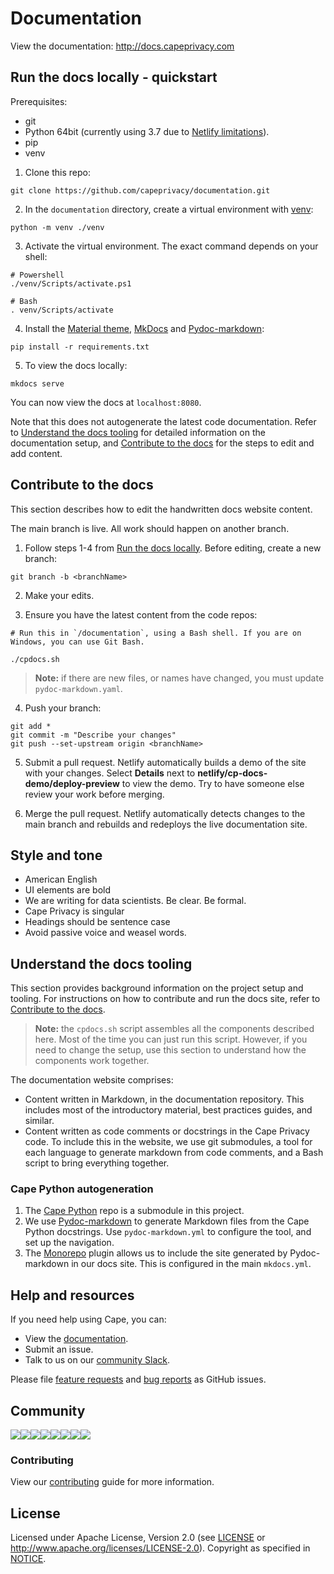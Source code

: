# Documentation

View the documentation: http://docs.capeprivacy.com

## Run the docs locally - quickstart

Prerequisites:

* git
* Python 64bit (currently using 3.7 due to [Netlify limitations](https://github.com/netlify/build-image/blob/xenial/included_software.md)).
* pip
* venv

1. Clone this repo:

```
git clone https://github.com/capeprivacy/documentation.git
```

2. In the `documentation` directory, create a virtual environment with [venv](https://docs.python.org/3/library/venv.html#module-venv):

```
python -m venv ./venv
```

3. Activate the virtual environment. The exact command depends on your shell:

```
# Powershell
./venv/Scripts/activate.ps1

# Bash
. venv/Scripts/activate
```

4. Install the [Material theme](https://squidfunk.github.io/mkdocs-material/), [MkDocs](https://www.mkdocs.org/) and [Pydoc-markdown](https://github.com/NiklasRosenstein/pydoc-markdown):

```
pip install -r requirements.txt
```

5. To view the docs locally:

```
mkdocs serve
```

You can now view the docs at `localhost:8080`. 

Note that this does not autogenerate the latest code documentation. Refer to [Understand the docs tooling](#understand-the-docs-tooling) for detailed information on the documentation setup, and [Contribute to the docs](#contribute-to-the-docs) for the steps to edit and add content.

## Contribute to the docs

This section describes how to edit the handwritten docs website content.

The main branch is live. All work should happen on another branch.

1. Follow steps 1-4 from [Run the docs locally](#run-the-docs-locally). Before editing, create a new branch:

```
git branch -b <branchName>
```

2. Make your edits.

3. Ensure you have the latest content from the code repos:

```
# Run this in `/documentation`, using a Bash shell. If you are on Windows, you can use Git Bash.

./cpdocs.sh
```

> **Note:** if there are new files, or names have changed, you must update `pydoc-markdown.yaml`.

4. Push your branch:

```
git add *
git commit -m "Describe your changes"
git push --set-upstream origin <branchName>
```

5. Submit a pull request. Netlify automatically builds a demo of the site with your changes. Select **Details** next to **netlify/cp-docs-demo/deploy-preview** to view the demo. Try to have someone else review your work before merging.

5. Merge the pull request. Netlify automatically detects changes to the main branch and rebuilds and redeploys the live documentation site.


## Style and tone

* American English
* UI elements are bold
* We are writing for data scientists. Be clear. Be formal.
* Cape Privacy is singular
* Headings should be sentence case
* Avoid passive voice and weasel words.

## Understand the docs tooling

This section provides background information on the project setup and tooling. For instructions on how to contribute and run the docs site, refer to [Contribute to the docs](#contribute-to-the-docs).

> **Note:** the `cpdocs.sh` script assembles all the components described here. Most of the time you can just run this script. However, if you need to change the setup, use this section to understand how the components work together.

The documentation website comprises:

* Content written in Markdown, in the documentation repository. This includes most of the introductory material, best practices guides, and similar. 
* Content written as code comments or docstrings in the Cape Privacy code. To include this in the website, we use git submodules, a tool for each language to generate markdown from code comments, and a Bash script to bring everything together.



### Cape Python autogeneration

1. The [Cape Python](https://github.com/capeprivacy/cape-python) repo is a submodule in this project. 
2. We use [Pydoc-markdown](https://github.com/NiklasRosenstein/pydoc-markdown) to generate Markdown files from the Cape Python docstrings. Use `pydoc-markdown.yml` to configure the tool, and set up the navigation.
3. The [Monorepo](https://github.com/spotify/mkdocs-monorepo-plugin) plugin allows us to include the site generated by Pydoc-markdown in our docs site. This is configured in the main `mkdocs.yml`.

## Help and resources

If you need help using Cape, you can:

* View the [documentation](https://docs.capeprivacy.com/).
* Submit an issue.
* Talk to us on our [community Slack](https://join.slack.com/t/capecommunity/shared_invite/zt-f8jeskkm-r9_FD0o4LkuQqhJSa~~IQA).

Please file [feature requests](https://github.com/capeprivacy/documentation/issues/new?template=feature_request.md) and 
[bug reports](https://github.com/capeprivacy/documentation/issues/new?template=bug_report.md) as GitHub issues.

## Community

[![](https://sourcerer.io/fame/justin1121/capeprivacy/documentation/images/0)](https://sourcerer.io/fame/justin1121/capeprivacy/documentation/links/0)[![](https://sourcerer.io/fame/justin1121/capeprivacy/documentation/images/1)](https://sourcerer.io/fame/justin1121/capeprivacy/documentation/links/1)[![](https://sourcerer.io/fame/justin1121/capeprivacy/documentation/images/2)](https://sourcerer.io/fame/justin1121/capeprivacy/documentation/links/2)[![](https://sourcerer.io/fame/justin1121/capeprivacy/documentation/images/3)](https://sourcerer.io/fame/justin1121/capeprivacy/documentation/links/3)[![](https://sourcerer.io/fame/justin1121/capeprivacy/documentation/images/4)](https://sourcerer.io/fame/justin1121/capeprivacy/documentation/links/4)[![](https://sourcerer.io/fame/justin1121/capeprivacy/documentation/images/5)](https://sourcerer.io/fame/justin1121/capeprivacy/documentation/links/5)[![](https://sourcerer.io/fame/justin1121/capeprivacy/documentation/images/6)](https://sourcerer.io/fame/justin1121/capeprivacy/documentation/links/6)[![](https://sourcerer.io/fame/justin1121/capeprivacy/documentation/images/7)](https://sourcerer.io/fame/justin1121/capeprivacy/documentation/links/7)

### Contributing

View our [contributing](CONTRIBUTING.md) guide for more information.

## License

Licensed under Apache License, Version 2.0 (see [LICENSE](./LICENSE) or http://www.apache.org/licenses/LICENSE-2.0). Copyright as specified in [NOTICE](./NOTICE).